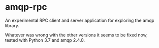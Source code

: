 # amqp-rpc

An experimental RPC client and server application for exploring the amqp library.

Whatever was wrong with the other versions it seems to be fixed now, tested with
Python 3.7 and amqp 2.4.0.
